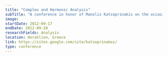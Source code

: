 ```yaml
---
title: "Complex and Harmonic Analysis"
subTitle: "A conference in honor of Manolis Katsoprinakis on the occasion of his retirement."
image:
startDate: 2012-09-17
endDate: 2012-09-20
researchFields: Analysis
location: Heraklion, Greece
link: https://sites.google.com/site/katsoprinakes/
type: conference
---
```

